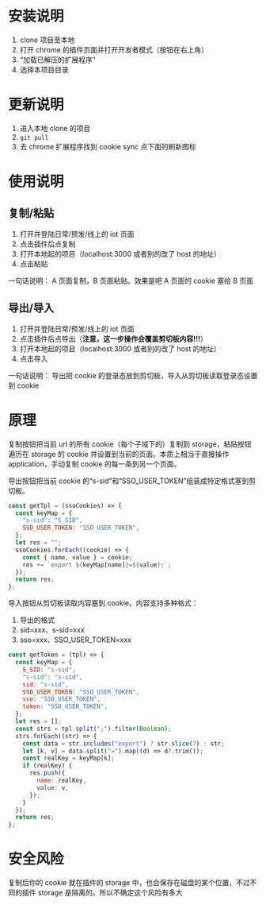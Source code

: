 # 安装说明

1. clone 项目至本地
1. 打开 chrome 的插件页面并打开开发者模式（按钮在右上角）
1. “加载已解压的扩展程序”
1. 选择本项目目录

# 更新说明

1. 进入本地 clone 的项目
1. `git pull`
1. 去 chrome 扩展程序找到 cookie sync 点下面的刷新图标

# 使用说明

## 复制/粘贴

1. 打开并登陆日常/预发/线上的 iot 页面
1. 点击插件后点复制
1. 打开本地起的项目（localhost:3000 或者别的改了 host 的地址）
1. 点击粘贴

一句话说明： A 页面复制，B 页面粘贴。效果是吧 A 页面的 cookie 塞给 B 页面

## 导出/导入

1. 打开并登陆日常/预发/线上的 iot 页面
1. 点击插件后点导出（**注意，这一步操作会覆盖剪切板内容!!!**）
1. 打开本地起的项目（localhost:3000 或者别的改了 host 的地址）
1. 点击导入

一句话说明： 导出把 cookie 的登录态放到剪切板，导入从剪切板读取登录态设置到 cookie

# 原理

复制按钮把当前 url 的所有 cookie（每个子域下的）复制到 storage，粘贴按钮遍历在 storage 的 cookie 并设置到当前的页面。本质上相当于直接操作 application，手动复制 cookie 的每一条到另一个页面。

导出按钮把当前 cookie 的“s-sid”和“SSO_USER_TOKEN”组装成特定格式塞到剪切板。

```js
const getTpl = (ssoCookies) => {
  const keyMap = {
    "s-sid": "S_SID",
    SSO_USER_TOKEN: "SSO_USER_TOKEN",
  };
  let res = "";
  ssoCookies.forEach((cookie) => {
    const { name, value } = cookie;
    res += `export ${keyMap[name]}=${value};`;
  });
  return res;
};

```

导入按钮从剪切板读取内容塞到 cookie。内容支持多种格式：

1. 导出的格式
1. sid=xxx、s-sid=xxx
1. sso=xxx、SSO_USER_TOKEN=xxx

```js
const getToken = (tpl) => {
  const keyMap = {
    S_SID: "s-sid",
    "s-sid": "s-sid",
    sid: "s-sid",
    SSO_USER_TOKEN: "SSO_USER_TOKEN",
    sso: "SSO_USER_TOKEN",
    token: "SSO_USER_TOKEN",
  };
  let res = [];
  const strs = tpl.split(";").filter(Boolean);
  strs.forEach((str) => {
    const data = str.includes("export") ? str.slice(7) : str;
    let [k, v] = data.split("=").map((d) => d?.trim());
    const realKey = keyMap[k];
    if (realKey) {
      res.push({
        name: realKey,
        value: v,
      });
    }
  });
  return res;
};
```

# 安全风险

复制后你的 cookie 就在插件的 storage 中，也会保存在磁盘的某个位置，不过不同的插件 storage 是隔离的。所以不确定这个风险有多大
